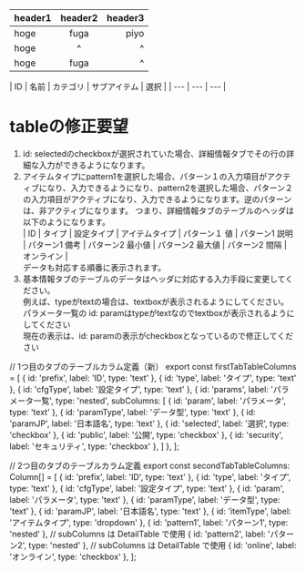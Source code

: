 |header1|header2|header3|
|:------|:-----:|------:|
|hoge   |fuga   |piyo   |
|hoge   |^      |^      |
|hoge   |fuga   |^      |

| ID | 名前 | カテゴリ | サブアイテム | 選択 |
| --- | --- | --- | 

# tableの修正要望
1. id: selectedのcheckboxが選択されていた場合、詳細情報タブでその行の詳細な入力ができるようになります。
2. アイテムタイプにpattern1を選択した場合、パターン１の入力項目がアクティブになり、入力できるようになり、pattern2を選択した場合、パターン２の入力項目がアクティブになり、入力できるようになります。逆のパターンは、非アクティブになります。
つまり、詳細情報タブのテーブルのヘッダは以下のようになります。  
| ID | タイプ | 設定タイプ | アイテムタイプ | パターン１ 値 | パターン1 説明 | パターン1 備考 | パターン2 最小値 | パターン2 最大値 | パターン2 間隔 | オンライン |  
データも対応する順番に表示されます。
3. 基本情報タブのテーブルのデータはヘッダに対応する入力手段に変更してください。  
例えば、typeがtextの場合は、textboxが表示されるようにしてください。  
パラメータ一覧の id: paramはtypeがtextなのでtextboxが表示されるようにしてください  
現在の表示は、id: paramの表示がcheckboxとなっているので修正してください


// 1つ目のタブのテーブルカラム定義（新）
export const firstTabTableColumns = [
  { id: 'prefix', label: 'ID', type: 'text' },
  { id: 'type', label: 'タイプ', type: 'text' },
  { id: 'cfgType', label: '設定タイプ', type: 'text' },
  { id: 'params', label: 'パラメータ一覧', type: 'nested',
    subColumns: [
        { id: 'param', label: 'パラメータ', type: 'text' },
        { id: 'paramType', label: 'データ型', type: 'text' },
        { id: 'paramJP', label: '日本語名', type: 'text' },
        { id: 'selected', label: '選択', type: 'checkbox' },
        { id: 'public', label: '公開', type: 'checkbox' },
        { id: 'security', label: 'セキュリティ', type: 'checkbox' },
    ]
  },
];

// 2つ目のタブのテーブルカラム定義
export const secondTabTableColumns: Column[] = [
    { id: 'prefix', label: 'ID', type: 'text' },
    { id: 'type', label: 'タイプ', type: 'text' },
    { id: 'cfgType', label: '設定タイプ', type: 'text' },
    { id: 'param', label: 'パラメータ', type: 'text' },
    { id: 'paramType', label: 'データ型', type: 'text' },
    { id: 'paramJP', label: '日本語名', type: 'text' },
    { id: 'itemType', label: 'アイテムタイプ', type: 'dropdown' },
    { id: 'pattern1', label: 'パターン1', type: 'nested' }, // subColumns は DetailTable で使用
    { id: 'pattern2', label: 'パターン2', type: 'nested' }, // subColumns は DetailTable で使用
    { id: 'online', label: 'オンライン', type: 'checkbox' },
];
